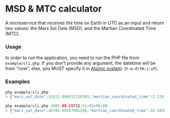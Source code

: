 # MSD & MTC calculator

A microservice that receives the time on Earth in UTC as an input
and return two values: the Mars Sol Date (MSD), and the Martian Coordinated Time (MTC).

### Usage

In order to run the application, you need to run the PHP file from `example/cli.php`.
If you don't provide any argument, the datetime will be from "now", else, you MUST specify it in [Atomic system](https://www.php.net/manual/en/class.datetimeinterface.php#datetime.constants.atom): (`Y-m-d\TH:i:sP`).

### Examples

```php
php example/cli.php
> {"mars_sol_date":52413.096631128385,"martian_coordinated_time":2.319147081230767}

php example/cli.php 2005-08-15T15:52:01+00:00
> {"mars_sol_date":46789.69107901298,"martian_coordinated_time":16.58589631144423}
```

